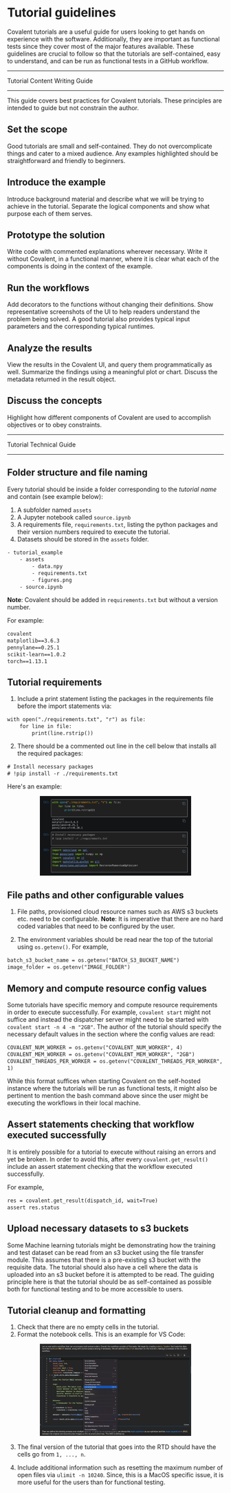 # Tutorial guidelines

Covalent tutorials are a useful guide for users looking to get hands on experience with the software. Additionally, they are important as functional tests since they cover most of the major features available. These guidelines are crucial to follow so that the tutorials are self-contained, easy to understand, and can be run as functional tests in a GitHub workflow.

*******************************
Tutorial Content Writing Guide
*******************************

This guide covers best practices for Covalent tutorials. These principles are intended to guide but not constrain the author.

Set the scope
-------------

Good tutorials are small and self-contained. They do not overcomplicate things and cater to a mixed audience. Any examples highlighted should be straightforward and friendly to beginners.

Introduce the example
---------------------

Introduce background material and describe what we will be trying to achieve in the tutorial. Separate the logical components and show what purpose each of them serves.

Prototype the solution
----------------------

Write code with commented explanations wherever necessary. Write it without Covalent, in a functional manner, where it is clear what each of the components is doing in the context of the example.

Run the workflows
-----------------

Add decorators to the functions without changing their definitions. Show representative screenshots of the UI to help readers understand the problem being solved. A good tutorial also provides typical input parameters and the corresponding typical runtimes.

Analyze the results
-------------------

View the results in the Covalent UI, and query them programmatically as well.  Summarize the findings using a meaningful plot or chart. Discuss the metadata returned in the result object.


Discuss the concepts
--------------------

Highlight how different components of Covalent are used to accomplish objectives or to obey constraints.


****************************
Tutorial Technical Guide
****************************


## Folder structure and file naming

Every tutorial should be inside a folder corresponding to the _tutorial name_ and contain (see example below):
1. A subfolder named `assets`
2. A Jupyter notebook called `source.ipynb`
3. A requirements file, `requirements.txt`, listing the python packages and their version numbers required to execute the tutorial.
4. Datasets should be stored in the `assets` folder.

```
- tutorial_example
    - assets
        - data.npy
        - requirements.txt
        - figures.png
    - source.ipynb
```

**Note**: Covalent should be added in `requirements.txt` but without a version number.

For example:

```
covalent
matplotlib==3.6.3
pennylane==0.25.1
scikit-learn==1.0.2
torch==1.13.1
```

## Tutorial requirements

1. Include a print statement listing the packages in the requirements file before the import statements via:

```{code}
with open("./requirements.txt", "r") as file:
    for line in file:
        print(line.rstrip())

```

2. There should be a commented out line in the cell below that installs all the required packages:

```{code}
# Install necessary packages
# !pip install -r ./requirements.txt

```

Here's an example:


<div align="center">
<img src="./source/_static/tutorial_guideline_requirements.png" style="width: 70%; height: 70%" />
</div>

## File paths and other configurable values

1. File paths, provisioned cloud resource names such as AWS s3 buckets etc. need to be configurable.
**Note**: It is imperative that there are no hard coded variables that need to be configured by the user.

2. The environment variables should be read near the top of the tutorial using `os.getenv()`. For example,
```
batch_s3_bucket_name = os.getenv("BATCH_S3_BUCKET_NAME")
image_folder = os.getenv("IMAGE_FOLDER")

```


## Memory and compute resource config values

Some tutorials have specific memory and compute resource requirements in order to execute successfully. For example, `covalent start` might not suffice and instead the dispatcher server might need to be started with `covalent start -n 4 -m "2GB"`. The author of the tutorial should specify the necessary default values in the section where the config values are read:

```{code}
COVALENT_NUM_WORKER = os.getenv("COVALENT_NUM_WORKER", 4)
COVALENT_MEM_WORKER = os.getenv("COVALENT_MEM_WORKER", "2GB")
COVALENT_THREADS_PER_WORKER = os.getenv("COVALENT_THREADS_PER_WORKER", 1)

```

While this format suffices when starting Covalent on the self-hosted instance where the tutorials will be run as functional tests, it might also be pertinent to mention the bash command above since the user might be executing the workflows in their local machine.


## Assert statements checking that workflow executed successfully

It is entirely possible for a tutorial to execute without raising an errors and yet be broken. In order to avoid this, after every `covalent.get_result()` include an assert statement checking that the workflow executed successfully.

For example,

```{code}
res = covalent.get_result(dispatch_id, wait=True)
assert res.status

```


## Upload necessary datasets to s3 buckets

Some Machine learning tutorials might be demonstrating how the training and test dataset can be read from an s3 bucket using the file transfer module. This assumes that there is a pre-existing s3 bucket with the requisite data. The tutorial should also have a cell where the data is uploaded into an s3 bucket before it is attempted to be read. The guiding principle here is that the tutorial should be as self-contained as possible both for functional testing and to be more accessible to users.


## Tutorial cleanup and formatting

1. Check that there are no empty cells in the tutorial.
2. Format the notebook cells. This is an example for VS Code:

<div align="center">
<img src="./source/_static/tutorial_guideline_notebook_formatting.png" style="width: 70%; height: 70%" />
</div>

3. The final version of the tutorial that goes into the RTD should have the cells go from `1, ..., n`.

4. Include additional information such as resetting the maximum number of open files via `ulimit -n 10240`. Since, this is a MacOS specific issue, it is more useful for the users than for functional testing.
